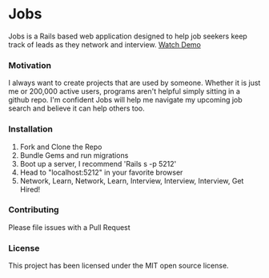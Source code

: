 
<h1>Jobs</h1>
  Jobs is a Rails based web application designed to help job seekers keep track of leads as they network and interview.
  <a target="_blank" href="https://streamable.com/czeh6">Watch Demo</a>

<h3>Motivation</h3>
  I always want to create projects that are used by someone. Whether it is just me or 200,000 active users, programs aren't helpful simply sitting in a github repo. I'm confident Jobs will help me navigate my upcoming job search and believe it can help others too.

<h3>Installation</h3>
  <ol>
    <li>Fork and Clone the Repo</li>
    <li>Bundle Gems and run migrations</li>
    <li>Boot up a server, I recommend 'Rails s -p 5212'</li>
    <li>Head to "localhost:5212" in your favorite browser</li>
    <li>Network, Learn, Network, Learn, Interview, Interview, Interview, Get Hired!</li>
  </ol>

<h3>Contributing</h3>
  Please file issues with a Pull Request

<h3>License</h3>
  This project has been licensed under the MIT open source license.

